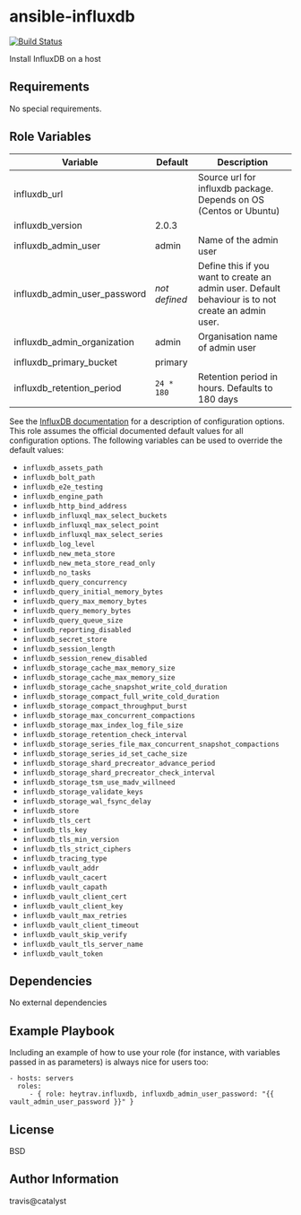ansible-influxdb
=========

[![Build Status](https://travis-ci.com/heytrav/ansible-influxdb.svg?branch=master)](https://travis-ci.com/heytrav/ansible-influxdb)

Install InfluxDB on a host


Requirements
------------

No special requirements.

Role Variables
--------------


| Variable  | Default | Description |
| ---  | --- | --- |
| influxdb_url | | Source url for influxdb package. Depends on OS (Centos or Ubuntu) |
|influxdb_version| 2.0.3 | | 
| influxdb_admin_user | admin | Name of the admin user |
| influxdb_admin_user_password | _not defined_ | Define this if you want to create an admin user. Default behaviour is to not create an admin user.| 
| influxdb_admin_organization | admin | Organisation name of admin user |
| influxdb_primary_bucket | primary | |
| influxdb_retention_period | `24 * 180` | Retention period in hours. Defaults to 180 days |

See the [InfluxDB documentation](https://docs.influxdata.com/influxdb/v2.0/reference/config-options/) for a description of configuration options. This role assumes the official documented default values for all configuration options. The following variables can be used to override the default values:

* `influxdb_assets_path`
* `influxdb_bolt_path`
* `influxdb_e2e_testing`
* `influxdb_engine_path`
* `influxdb_http_bind_address`
* `influxdb_influxql_max_select_buckets`
* `influxdb_influxql_max_select_point`
* `influxdb_influxql_max_select_series`
* `influxdb_log_level`
* `influxdb_new_meta_store`
* `influxdb_new_meta_store_read_only`
* `influxdb_no_tasks`
* `influxdb_query_concurrency`
* `influxdb_query_initial_memory_bytes`
* `influxdb_query_max_memory_bytes`
* `influxdb_query_memory_bytes`
* `influxdb_query_queue_size`
* `influxdb_reporting_disabled`
* `influxdb_secret_store`
* `influxdb_session_length`
* `influxdb_session_renew_disabled`
* `influxdb_storage_cache_max_memory_size`
* `influxdb_storage_cache_max_memory_size`
* `influxdb_storage_cache_snapshot_write_cold_duration`
* `influxdb_storage_compact_full_write_cold_duration`
* `influxdb_storage_compact_throughput_burst`
* `influxdb_storage_max_concurrent_compactions`
* `influxdb_storage_max_index_log_file_size`
* `influxdb_storage_retention_check_interval`
* `influxdb_storage_series_file_max_concurrent_snapshot_compactions`
* `influxdb_storage_series_id_set_cache_size`
* `influxdb_storage_shard_precreator_advance_period`
* `influxdb_storage_shard_precreator_check_interval`
* `influxdb_storage_tsm_use_madv_willneed`
* `influxdb_storage_validate_keys`
* `influxdb_storage_wal_fsync_delay`
* `influxdb_store`
* `influxdb_tls_cert`
* `influxdb_tls_key`
* `influxdb_tls_min_version`
* `influxdb_tls_strict_ciphers`
* `influxdb_tracing_type`
* `influxdb_vault_addr`
* `influxdb_vault_cacert`
* `influxdb_vault_capath`
* `influxdb_vault_client_cert`
* `influxdb_vault_client_key`
* `influxdb_vault_max_retries`
* `influxdb_vault_client_timeout`
* `influxdb_vault_skip_verify`
* `influxdb_vault_tls_server_name`
* `influxdb_vault_token`



Dependencies
------------

No external dependencies

Example Playbook
----------------

Including an example of how to use your role (for instance, with variables
passed in as parameters) is always nice for users too:

    - hosts: servers
      roles:
         - { role: heytrav.influxdb, influxdb_admin_user_password: "{{ vault_admin_user_password }}" }

License
-------

BSD

Author Information
------------------

travis@catalyst
